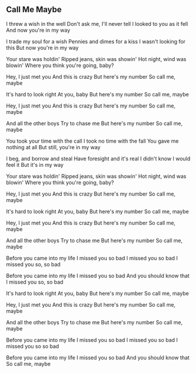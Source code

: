 ## Call Me Maybe

I threw a wish in the well
Don't ask me, I'll never tell
I looked to you as it fell
And now you're in my way

I trade my soul for a wish
Pennies and dimes for a kiss
I wasn't looking for this
But now you're in my way

Your stare was holdin'
Ripped jeans, skin was showin'
Hot night, wind was blowin'
Where you think you're going, baby?

Hey, I just met you
And this is crazy
But here's my number
So call me, maybe

It's hard to look right
At you, baby
But here's my number
So call me, maybe

Hey, I just met you
And this is crazy
But here's my number
So call me, maybe

And all the other boys
Try to chase me
But here's my number
So call me, maybe

You took your time with the call
I took no time with the fall
You gave me nothing at all
But still, you're in my way

I beg, and borrow and steal
Have foresight and it's real
I didn't know I would feel it
But it's in my way

Your stare was holdin'
Ripped jeans, skin was showin'
Hot night, wind was blowin'
Where you think you're going, baby?

Hey, I just met you
And this is crazy
But here's my number
So call me, maybe

It's hard to look right
At you, baby
But here's my number
So call me, maybe

Hey, I just met you
And this is crazy
But here's my number
So call me, maybe

And all the other boys
Try to chase me
But here's my number
So call me, maybe

Before you came into my life
I missed you so bad
I missed you so bad
I missed you so, so bad

Before you came into my life
I missed you so bad
And you should know that
I missed you so, so bad

It's hard to look right
At you, baby
But here's my number
So call me, maybe

Hey, I just met you
And this is crazy
But here's my number
So call me, maybe

And all the other boys
Try to chase me
But here's my number
So call me, maybe

Before you came into my life
I missed you so bad
I missed you so bad
I missed you so so bad

Before you came into my life
I missed you so bad
And you should know that
So call me, maybe


